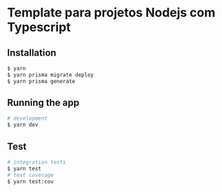 # Template para projetos Nodejs com Typescript

## Installation

```bash
$ yarn
$ yarn prisma migrate deploy
$ yarn prisma generate
```

## Running the app

```bash
# development
$ yarn dev
```

## Test

```bash
# integration tests
$ yarn test
# test coverage
$ yarn test:cov
```
